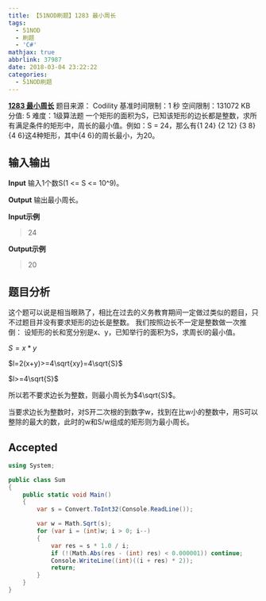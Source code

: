 ```yaml
---
title: 【51NOD刷题】1283 最小周长
tags:
  - 51NOD
  - 刷题
  - 'C#'
mathjax: true
abbrlink: 37987
date: 2018-03-04 23:22:22
categories:
  - 51NOD刷题
---
```

[**1283 最小周长**](http://www.51nod.com/onlineJudge/questionCode.html#!problemId=1283)
题目来源： Codility
基准时间限制：1 秒 空间限制：131072 KB 分值: 5 难度：1级算法题
一个矩形的面积为S，已知该矩形的边长都是整数，求所有满足条件的矩形中，周长的最小值。例如：S = 24，那么有{1 24} {2 12} {3 8} {4 6}这4种矩形，其中{4 6}的周长最小，为20。
<!--more-->
## 输入输出
**Input**
输入1个数S(1 <= S <= 10^9)。

**Output**
输出最小周长。

**Input示例**
> 24


**Output示例**
> 20

## 题目分析
这个题可以说是相当眼熟了，相比在过去的义务教育期间一定做过类似的题目，只不过题目并没有要求矩形的边长是整数。
我们按照边长不一定是整数做一次推倒：
设矩形的长和宽分别是x、y，已知举行的面积为S，求周长l的最小值。

$S=x*y$

$l=2(x+y)>=4\sqrt{xy}=4\sqrt{S}$

$l>=4\sqrt{S}$

所以若不要求边长为整数，则最小周长为$4\sqrt{S}$。

当要求边长为整数时，对S开二次根的到数字w，找到在比w小的整数中，用S可以整除的最大的数，此时的w和S/w组成的矩形则为最小周长。
## Accepted
```csharp
using System;

public class Sum
{
    public static void Main()
    {
        var s = Convert.ToInt32(Console.ReadLine());

        var w = Math.Sqrt(s);
        for (var i = (int)w; i > 0; i--)
        {
            var res = s * 1.0 / i;
            if (!(Math.Abs(res - (int) res) < 0.000001)) continue;
            Console.WriteLine((int)((i + res) * 2));
            return;
        }
    }
}
```